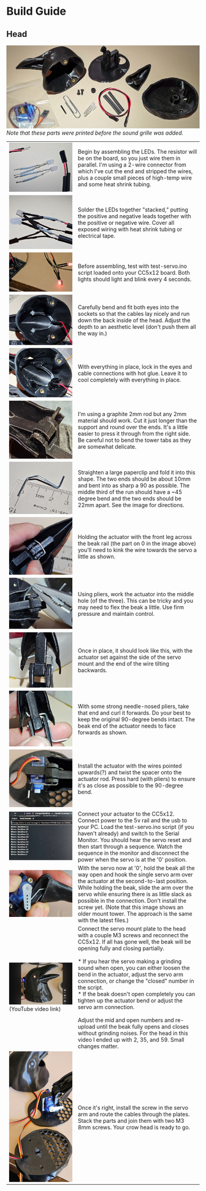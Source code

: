 # Build Guide #
## Head

![Crow Head Parts Before Sound Grille](images/AniCrow018.jpg)
*Note that these parts were printed before the sound grille was added.*

|                                                                                                                          |                                                                                                                                                                                                                                                                                                                                                                                                                                                                                                                                                                                                                                                                                                      |
|--------------------------------------------------------------------------------------------------------------------------|------------------------------------------------------------------------------------------------------------------------------------------------------------------------------------------------------------------------------------------------------------------------------------------------------------------------------------------------------------------------------------------------------------------------------------------------------------------------------------------------------------------------------------------------------------------------------------------------------------------------------------------------------------------------------------------------------|
| ![LEDs for crow eyes](images/AniCrow017.jpg)                                                                             | Begin by assembling the LEDs. The resistor will be on the board, so you just wire them in parallel. I'm using a 2-wire connector from which I've cut the end and stripped the wires, plus a couple small pieces of high-temp wire and some heat shrink tubing.                                                                                                                                                                                                                                                                                                                                                                                                                                       |
| ![Soldered LEDs for crow eyes](images/AniCrow016.jpg)                                                                    | Solder the LEDs together "stacked," putting the positive and negative leads together with the positive or negative wire. Cover all exposed wiring with heat shrink tubing or electrical tape.                                                                                                                                                                                                                                                                                                                                                                                                                                                                                                        |
| ![Crow LED eyes test](images/AniCrow015.jpg)                                                                             | Before assembling, test with test-servo.ino script loaded onto your CC5x12 board. Both lights should light and blink every 4 seconds.                                                                                                                                                                                                                                                                                                                                                                                                                                                                                                                                                                |
| ![Crow LED eyes installed](images/AniCrow014.jpg)                                                                        | Carefully bend and fit both eyes into the sockets so that the cables lay nicely and run down the back inside of the head. Adjust the depth to an aesthetic level (don't push them all the way in.)                                                                                                                                                                                                                                                                                                                                                                                                                                                                                                   |
| ![Crow LED eyes glued](images/AniCrow013.jpg)                                                                            | With everything in place, lock in the eyes and cable connections with hot glue. Leave it to cool completely with everything in place.                                                                                                                                                                                                                                                                                                                                                                                                                                                                                                                                                                |
| ![Crow beak hinge pin install](images/AniCrow012.jpg)                                                                    | I'm using a graphite 2mm rod but any 2mm material should work. Cut it just longer than the support and round over the ends. It's a little easier to press it through from the right side. Be careful not to bend the tower tabs as they are somewhat delicate.                                                                                                                                                                                                                                                                                                                                                                                                                                       |
| ![Beak actuator basic shape](images/AniCrow004.jpg)                                                                      | Straighten a large paperclip and fold it into this shape. The two ends should be about 10mm and bent into as sharp a 90 as possible. The middle third of the run should have a ~45 degree bend and the two ends should be 22mm apart. See the image for directions.                                                                                                                                                                                                                                                                                                                                                                                                                                  |
| ![Kink the actuator for installation](images/AniCrow005.jpg)                                                             | Holding the actuator with the front leg across the beak rail (the part on 0 in the image above) you'll need to kink the wire towards the servo a little as shown.                                                                                                                                                                                                                                                                                                                                                                                                                                                                                                                                    |
| ![Actuator installation with pliers](images/AniCrow006.jpg)                                                              | Using pliers, work the actuator into the middle hole (of the three). This can be tricky and you may need to flex the beak a little. Use firm pressure and maintain control.                                                                                                                                                                                                                                                                                                                                                                                                                                                                                                                          |
| ![Actuator in place before bending](images/AniCrow008.jpg)                                                               | Once in place, it should look like this, with the actuator set against the side of the servo mount and the end of the wire tilting backwards.                                                                                                                                                                                                                                                                                                                                                                                                                                                                                                                                                        |
| ![Actuator twisted forwards](images/AniCrow009.jpg)                                                                      | With some strong needle-nosed pliers, take that end and curl it forwards. Do your best to keep the original 90-degree bends intact. The beak end of the actuator needs to face forwards as shown.                                                                                                                                                                                                                                                                                                                                                                                                                                                                                                    |
| ![Actuator and spacer installed](images/AniCrow010.jpg)                                                                  | Install the actuator with the wires pointed upwards(?) and twist the spacer onto the actuator rod. Press hard (with pliers) to ensure it's as close as possible to the 90-degree bend.                                                                                                                                                                                                                                                                                                                                                                                                                                                                                                               |
| ![Reset the servo position](images/AniCrow003.jpg)                                                                       | Connect your actuator to the CC5x12. Connect power to the 5v rail and the usb to your PC. Load the test-servo.ino script (if you haven't already) and switch to the Serial Monitor. You should hear the servo reset and then start through a sequence. Watch the sequence in the monitor and disconnect the power when the servo is at the '0' position.                                                                                                                                                                                                                                                                                                                                             |
| ![Install the actuator arm](images/AniCrow019.jpg)                                                                       | With the servo now at '0', hold the beak all the way open and hook the single servo arm over the actuator at the second-to-last position. While holding the beak, slide the arm over the servo while ensuring there is as little slack as possible in the connection. Don't install the screw yet. (Note that this image shows an older mount tower. The approach is the same with the latest files.)                                                                                                                                                                                                                                                                                                |
| [![Validate the ranges in software](images/AniCrow020.png)](https://youtube.com/shorts/lqEB10gqAUw) (YouTube video link) | Connect the servo mount plate to the head with a couple M3 screws and reconnect the CC5x12. If all has gone well, the beak will be opening fully and closing partially.<br/><br/> * If you hear the servo making a grinding sound when open, you can either loosen the bend in the actuator, adjust the servo arm connection, or change the "closed" number in the script.<br/> * If the beak doesn't open completely you can tighten up the actuator bend or adjust the servo arm connection.<br/><br/>Adjust the mid and open numbers and re-upload until the beak fully opens and closes without grinding noises. For the head in this video I ended up with 2, 35, and 59. Small changes matter. |
| ![Assembly](images/AniCrow001.jpg)                                                                                       | Once it's right, install the screw in the servo arm and route the cables through the plates. Stack the parts and join them with two M3 8mm screws. Your crow head is ready to go.                                                                                                                                                                                                                                                                                                                                                                                                                                                                                                                    |
